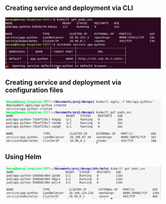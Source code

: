 ## Creating service and deployment via CLI
![Screenshot](img/lab9-1.png)
## Creating service and deployment via configuration files
![Screenshot](img/lab9-2.png)
## Using Helm
![Screenshot](img/lab10.png)